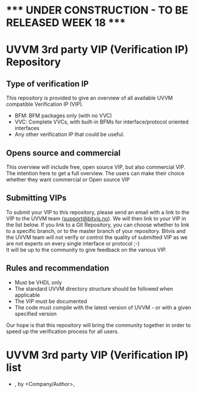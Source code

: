 # ***  UNDER CONSTRUCTION - TO BE RELEASED WEEK 18  ***

# UVVM 3rd party VIP (Verification IP) Repository

## Type of verification IP
This repository is provided to give an overview of all available UVVM compatible Verification IP (VIP).
- BFM: BFM packages only (with no VVC)
- VVC: Complete VVCs, with built-in BFMs for interface/protocol oriented interfaces
- Any other verification IP that could be useful.

## Opens source and commercial
This overview will include free, open source VIP, but also commercial VIP. The intention here to get a full overview. The users can make their choice whether they want commercial or Open source VIP

## Submitting VIPs 
To submit your VIP to this repository, please send an email with a link to the VIP to the UVVM team (support@bitvis.no).
We will then link to your VIP in the list below. If you link to a Git Repository, you can choose whether to link to a specific branch, or to the master branch of your repository.
Bitvis and the UVVM team will not verify or control the quality of submitted VIP as we are not experts on every single interface or protocol ;-)   
It will be up to the community to give feedback on the various VIP.

## Rules and recommendation
* Must be VHDL only
* The standard UVVM directory structure should be followed when applicable
* The VIP must be documented
* The code must compile with the latest version of UVVM - or with a given specified version
  
Our hope is that this repository will bring the community together in order to speed up the verification process for all users.

# UVVM 3rd party VIP (Verification IP) list

* <VIP name>, by <Company/Author>, 


